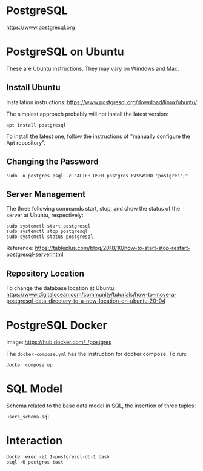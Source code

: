 # PostgreSQL
https://www.postgresql.org

# PostgreSQL on Ubuntu

These are Ubuntu instructions. They may vary on Windows and Mac.

## Install Ubuntu

Installation instructions:
https://www.postgresql.org/download/linux/ubuntu/

The simplest approach probably will not install the latest version:
~~~
apt install postgresql
~~~

To install the latest one, follow the instructions of "manually configure the Apt repository".

## Changing the Password

~~~
sudo -u postgres psql -c "ALTER USER postgres PASSWORD 'postgres';"
~~~

## Server Management

The three following commands start, stop, and show the status of the server at Ubuntu, respectively:

~~~
sudo systemctl start postgresql
sudo systemctl stop postgresql
sudo systemctl status postgresql
~~~

Reference: https://tableplus.com/blog/2018/10/how-to-start-stop-restart-postgresql-server.html

## Repository Location

To change the database location at Ubuntu:
https://www.digitalocean.com/community/tutorials/how-to-move-a-postgresql-data-directory-to-a-new-location-on-ubuntu-20-04


# PostgreSQL Docker

Image: https://hub.docker.com/_/postgres

The `docker-compose.yml` has the instruction for docker compose. To run:
~~~
docker compose up
~~~

# SQL Model

Schema related to the base data model in SQL, the insertion of three tuples: 
~~~
users_schema.sql
~~~

# Interaction

~~~
docker exec -it 1-postgresql-db-1 bash
psql -U postgres test
~~~